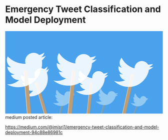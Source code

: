 # Emergency Tweet Classification and Model Deployment

![Screenshot](https://github.com/MagenLahat/Emergency-Tweet-Classification-and-Model-Deployment/blob/main/tweets.png)
medium posted article:



https://medium.com/@imisri1/emergency-tweet-classification-and-model-deployment-94c88e86981c
